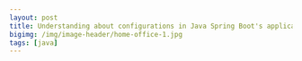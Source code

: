 ```yaml
---
layout: post
title: Understanding about configurations in Java Spring Boot's application.properties file
bigimg: /img/image-header/home-office-1.jpg
tags: [java]
---
```


